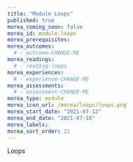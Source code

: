 ```yaml
---
title: "Module Loops"
published: true
morea_coming_soon: false
morea_id: module-loops
morea_prerequisites:
morea_outcomes:
  # - outcome-CHANGE-ME
morea_readings:
  # - reading-loops
morea_experiences:
  # - experience-CHANGE-ME
morea_assessments:
  # - assessment-CHANGE-ME
morea_type: module
morea_icon_url: /morea/loops/loops.png
morea_start_date: "2021-07-12"
morea_end_date: "2021-07-16"
morea_labels:
morea_sort_order: 21
---
```


Loops
